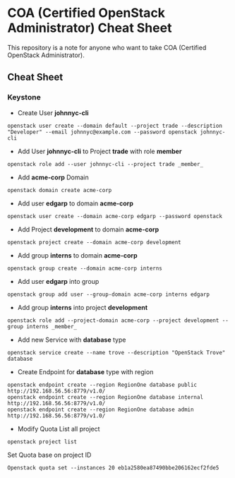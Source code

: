 COA (Certified OpenStack Administrator) Cheat Sheet
===================================================

This repository is a note for anyone who want to take COA (Certified OpenStack Administrator).

## Cheat Sheet

### Keystone
- Create User **johnnyc-cli**
```
openstack user create --domain default --project trade --description "Developer" --email johnnyc@example.com --password openstack johnnyc-cli
```

- Add User **johnnyc-cli** to Project **trade** with role **member**
```
openstack role add --user johnnyc-cli --project trade _member_
```

- Add **acme-corp** Domain
``` 
openstack domain create acme-corp
```

- Add user **edgarp** to domain **acme-corp**
```
openstack user create --domain acme-corp edgarp --password openstack
```

- Add Project **development** to domain **acme-corp**
```
openstack project create --domain acme-corp development
```

- Add group **interns** to domain **acme-corp**
```
openstack group create --domain acme-corp interns
```

- Add user **edgarp** into group
```
openstack group add user --group-domain acme-corp interns edgarp
```

- Add group **interns** into project **development**
```
openstack role add --project-domain acme-corp --project development --group interns _member_
```

- Add new Service with **database** type
```
openstack service create --name trove --description "OpenStack Trove" database
```

- Create Endpoint for **database** type with region
```
openstack endpoint create --region RegionOne database public http://192.168.56.56:8779/v1.0/
openstack endpoint create --region RegionOne database internal http://192.168.56.56:8779/v1.0/
openstack endpoint create --region RegionOne database admin http://192.168.56.56:8779/v1.0/
```

- Modify Quota
List all project
```
openstack project list
```
Set Quota base on project ID
```
Openstack quota set --instances 20 eb1a2580ea87490bbe206162ecf2fde5
```






